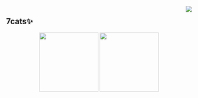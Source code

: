 <img align="right" src="https://count.getloli.com/get/@:aotumanbiu?theme=rule34">

## 7cats✨


<!-- GitHub数据统计 -->
<div align="center">
  <img height="160px" src="https://github-readme-stats.vercel.app/api?username=aotumanbiu" />
  <img height="160px" src="https://github-readme-stats.vercel.app/api/top-langs/?username=aotumanbiu" />
</div>
<br>
